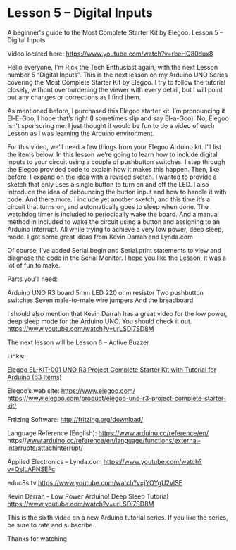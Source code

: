 # Lesson 5 – Digital Inputs

A beginner's guide to the Most Complete Starter Kit by Elegoo.  Lesson 5 – Digital Inputs

Video located here: https://www.youtube.com/watch?v=rbeHQ80dux8

Hello everyone, I'm Rick the Tech Enthusiast again, with the next Lesson number 5 “Digital Inputs”.  This is the next lesson on my Arduino UNO Series covering the Most Complete Starter Kit by Elegoo.   I try to follow the tutorial closely, without overburdening the viewer with every detail, but I will point out any changes or corrections as I find them.

As mentioned before, I purchased this Elegoo starter kit.  I’m pronouncing it El-E-Goo, I hope that’s right (I sometimes slip and say El-a-Goo).  No, Elegoo isn't sponsoring me.  I just thought it would be fun to do a video of each Lesson as I was learning the Arduino environment. 

For this video, we’ll need a few things from your Elegoo Arduino kit.  I’ll list the items below.  In this lesson we’re going to learn how to include digital inputs to your circuit using a couple of pushbutton switches.  I step through the Elegoo provided code to explain how it makes this happen.  Then, like before, I expand on the idea with a revised sketch.  I wanted to provide a sketch that only uses a single button to turn on and off the LED.  I also introduce the idea of debouncing the button input and how to handle it with code.  And there more.  I include yet another sketch, and this time it’s a circuit that turns on, and automatically goes to sleep when done.  The watchdog timer is included to periodically wake the board.  And a manual method in included to wake the circuit using a button and assigning to an Arduino interrupt.  All while trying to achieve a very low power, deep sleep, mode.  I got some great ideas from Kevin Darrah and Lynda.com

Of course, I’ve added Serial.begin and Serial.print statements to view and diagnose the code in the Serial Monitor.  I hope you like the Lesson, it was a lot of fun to make.

Parts you’ll need:

Arduino UNO R3 board
5mm LED
220 ohm resistor
Two pushbutton switches
Seven male-to-male wire jumpers
And the breadboard

I should also mention that Kevin Darrah has a great video for the low power, deep sleep mode for the Arduino UNO.  You should check it out.
https://www.youtube.com/watch?v=urLSDi7SD8M

The next lesson will be Lesson 6 – Active Buzzer  

Links:

<a target="_blank" href="https://www.amazon.com/gp/product/B01CZTLHGE/ref=as_li_tl?ie=UTF8&camp=1789&creative=9325&creativeASIN=B01CZTLHGE&linkCode=as2&tag=rmorenojr-20&linkId=ac3601531bad9439bc32c77b0088b741">Elegoo EL-KIT-001 UNO R3 Project Complete Starter Kit with Tutorial for Arduino (63 Items)</a><img src="//ir-na.amazon-adsystem.com/e/ir?t=rmorenojr-20&l=am2&o=1&a=B01CZTLHGE" width="1" height="1" border="0" alt="" style="border:none !important; margin:0px !important;" />

Elegoo’s web site:
https://www.elegoo.com/
https://www.elegoo.com/product/elegoo-uno-r3-project-complete-starter-kit/

Frtizing Software:
http://fritzing.org/download/

Language Reference (English):
https://www.arduino.cc/reference/en/
https//www.arduino.cc/reference/en/language/functions/external-interrupts/attachinterrupt/

Applied Electronics – Lynda.com
https://www.youtube.com/watch?v=QslLAPNSEFc
 
educ8s.tv
https://www.youtube.com/watch?v=jYOYgU2vlSE

Kevin Darrah - Low Power Arduino! Deep Sleep Tutorial
https://www.youtube.com/watch?v=urLSDi7SD8M

This is the sixth video on a new Arduino tutorial series. If you like the series, be sure to rate and subscribe.

Thanks for watching 
